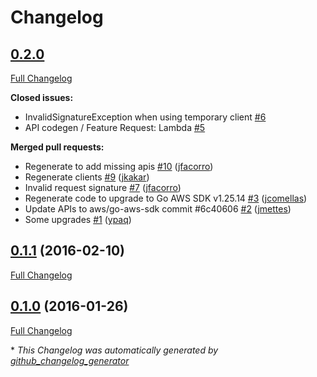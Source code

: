 # Changelog

## [0.2.0](https://github.com/aws-beam/aws-erlang/tree/0.2.0)

[Full Changelog](https://github.com/aws-beam/aws-erlang/compare/0.1.1...0.2.0)

**Closed issues:**

- InvalidSignatureException when using temporary client [\#6](https://github.com/aws-beam/aws-erlang/issues/6)
- API codegen / Feature Request: Lambda [\#5](https://github.com/aws-beam/aws-erlang/issues/5)

**Merged pull requests:**

- Regenerate to add missing apis [\#10](https://github.com/aws-beam/aws-erlang/pull/10) ([jfacorro](https://github.com/jfacorro))
- Regenerate clients [\#9](https://github.com/aws-beam/aws-erlang/pull/9) ([jkakar](https://github.com/jkakar))
- Invalid request signature [\#7](https://github.com/aws-beam/aws-erlang/pull/7) ([jfacorro](https://github.com/jfacorro))
- Regenerate code to upgrade to Go AWS SDK v1.25.14 [\#3](https://github.com/aws-beam/aws-erlang/pull/3) ([jcomellas](https://github.com/jcomellas))
- Update APIs to aws/go-aws-sdk commit \#6c40606 [\#2](https://github.com/aws-beam/aws-erlang/pull/2) ([jmettes](https://github.com/jmettes))
- Some upgrades [\#1](https://github.com/aws-beam/aws-erlang/pull/1) ([ypaq](https://github.com/ypaq))

## [0.1.1](https://github.com/aws-beam/aws-erlang/tree/0.1.1) (2016-02-10)

[Full Changelog](https://github.com/aws-beam/aws-erlang/compare/0.1.0...0.1.1)

## [0.1.0](https://github.com/aws-beam/aws-erlang/tree/0.1.0) (2016-01-26)

[Full Changelog](https://github.com/aws-beam/aws-erlang/compare/0ef36f645166f0094701c237d584c34ed107ff22...0.1.0)



\* *This Changelog was automatically generated by [github_changelog_generator](https://github.com/github-changelog-generator/github-changelog-generator)*
